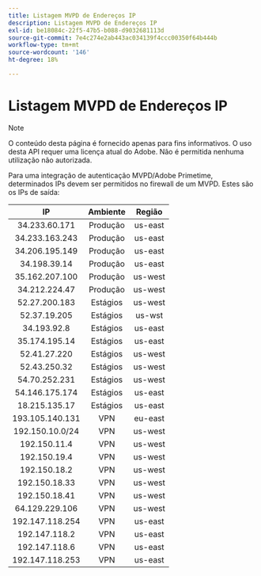 ```yaml
---
title: Listagem MVPD de Endereços IP
description: Listagem MVPD de Endereços IP
exl-id: be18084c-22f5-47b5-b088-d9032681113d
source-git-commit: 7e4c274e2ab443ac034139f4ccc00350f64b444b
workflow-type: tm+mt
source-wordcount: '146'
ht-degree: 18%

---
```


# Listagem MVPD de Endereços IP

>[!NOTE]
>
>O conteúdo desta página é fornecido apenas para fins informativos. O uso desta API requer uma licença atual do Adobe. Não é permitida nenhuma utilização não autorizada.

Para uma integração de autenticação MVPD/Adobe Primetime, determinados IPs devem ser permitidos no firewall de um MVPD. Estes são os IPs de saída:

| IP | Ambiente | Região |
| :-------------: | :---------: | :-----: |
| 34.233.60.171 | Produção | us-east |
| 34.233.163.243 | Produção | us-east |
| 34.206.195.149 | Produção | us-east |
| 34.198.39.14 | Produção | us-east |
| 35.162.207.100 | Produção | us-west |
| 34.212.224.47 | Produção | us-west |
| 52.27.200.183 | Estágios | us-west |
| 52.37.19.205 | Estágios | us-wst |
| 34.193.92.8 | Estágios | us-east |
| 35.174.195.14 | Estágios | us-east |
| 52.41.27.220 | Estágios | us-west |
| 52.43.250.32 | Estágios | us-west |
| 54.70.252.231 | Estágios | us-west |
| 54.146.175.174 | Estágios | us-east |
| 18.215.135.17 | Estágios | us-east |
| 193.105.140.131 | VPN | eu-east |
| 192.150.10.0/24 | VPN | us-west |
| 192.150.11.4 | VPN | us-west |
| 192.150.19.4 | VPN | us-west |
| 192.150.18.2 | VPN | us-west |
| 192.150.18.33 | VPN | us-west |
| 192.150.18.41 | VPN | us-west |
| 64.129.229.106 | VPN | us-west |
| 192.147.118.254 | VPN | us-east |
| 192.147.118.2 | VPN | us-east |
| 192.147.118.6 | VPN | us-east |
| 192.147.118.253 | VPN | us-east |
